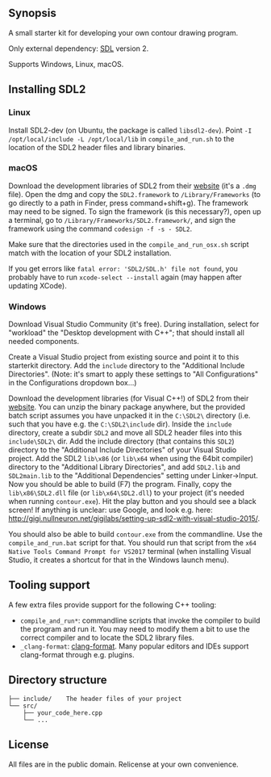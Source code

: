 ## Synopsis

A small starter kit for developing your own contour drawing program.

Only external dependency: [SDL](http://www.libsdl.org) version 2.

Supports Windows, Linux, macOS.

## Installing SDL2

### Linux
Install SDL2-dev (on Ubuntu, the package is called `libsdl2-dev`).
Point `-I /opt/local/include -L /opt/local/lib` in `compile_and_run.sh` to the location of the SDL2 header files and library binaries.

### macOS
Download the development libraries of SDL2 from their [website](http://www.libsdl.org/download-2.0.php) (it's a `.dmg` file). Open the dmg and copy the `SDL2.framework` to `/Library/Frameworks` (to go directly to a path in Finder, press command+shift+g). The framework may need to be signed. To sign the framework (is this necessary?), open up a terminal, go to `/Library/Frameworks/SDL2.framework/`, and sign the framework using the command `codesign -f -s - SDL2`.

Make sure that the directories used in the `compile_and_run_osx.sh` script match with the location of your SDL2 installation.

If you get errors like `fatal error: 'SDL2/SDL.h' file not found`, you probably have to run `xcode-select --install` again (may happen after updating XCode).

### Windows
Download Visual Studio Community (it's free). During installation, select for "workload" the "Desktop development with C++"; that should install all needed components.

Create a Visual Studio project from existing source and point it to this starterkit directory. Add the `include` directory to the "Additional Include Directories". (Note: it's smart to apply these settings to "All Configurations" in the Configurations dropdown box...)

Download the development libraries (for Visual C++!) of SDL2 from their [website](http://www.libsdl.org/download-2.0.php). You can unzip the binary package anywhere, but the provided batch script assumes you have unpacked it in the `C:\SDL2\` directory (i.e. such that you have e.g. the `C:\SDL2\include` dir).
Inside the `include` directory, create a subdir `SDL2` and move all SDL2 header files into this `include\SDL2\` dir. Add the include directory (that contains this `SDL2`) directory to the "Additional Include Directories" of your Visual Studio project. Add the SDL2 `lib\x86` (or `lib\x64` when using the 64bit compiler) directory to the "Additional Library Directories", and add `SDL2.lib` and `SDL2main.lib` to the "Additional Dependencies" setting under Linker->Input.
Now you should be able to build (F7) the program. Finally, copy the `lib\x86\SDL2.dll` file (or `lib\x64\SDL2.dll`) to your project (it's needed when running `contour.exe`). Hit the play button and you should see a black screen!
If anything is unclear: use Google, and look e.g. here: http://gigi.nullneuron.net/gigilabs/setting-up-sdl2-with-visual-studio-2015/.

You should also be able to build `contour.exe` from the commandline. Use the `compile_and_run.bat` script for that. You should run that script from the `x64 Native Tools Command Prompt for VS2017` terminal (when installing Visual Studio, it creates a shortcut for that in the Windows launch menu).

## Tooling support

A few extra files provide support for the following C++ tooling:
- `compile_and_run*`: commandline scripts that invoke the compiler to build the program and run it. You may need to modify them a bit to use the correct compiler and to locate the SDL2 library files.
- `_clang-format`: [clang-format](https://clang.llvm.org/docs/ClangFormat.html). Many popular editors and IDEs support clang-format through e.g. plugins.

## Directory structure

```
├── include/    The header files of your project
└── src/
    ├── your_code_here.cpp
    └── ...
```

## License

All files are in the public domain. Relicense at your own convenience.
